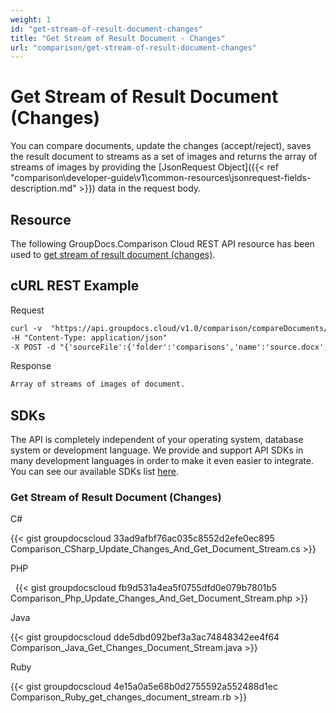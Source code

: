 ```yaml
---
weight: 1
id: "get-stream-of-result-document-changes"
title: "Get Stream of Result Document - Changes"
url: "comparison/get-stream-of-result-document-changes"
---
```







# Get Stream of Result Document (Changes) #

You can compare documents,  update the changes (accept/reject), saves the result document to streams as a set of images and returns the array of streams of images by providing the [JsonRequest Object]({{< ref "comparison\developer-guide\v1\common-resources\jsonrequest-fields-description.md" >}}) data in the request body.

## Resource ##

The following GroupDocs.Comparison Cloud REST API resource has been used to [get stream of result document (changes)](https://apireference.groupdocs.cloud/comparison/#!/Changes/PutChangesDocumentStream).

## cURL REST Example ##





 Request

```html 
curl -v  "https://api.groupdocs.cloud/v1.0/comparison/compareDocuments/changes/stream?appsid#XXXX&#x26;signature#XXX-XX"  
-H "Content-Type: application/json" 
-X POST -d "{'sourceFile':{'folder':'comparisons','name':'source.docx','password':''},'targetFiles':[{'folder':'comparisons','name':'target.docx','password':''}],'settings':'generateSummaryPage':true,'showDeletedContent':true,'styleChangeDetection':true,'insertedItemsStyle':{'color':'Blue','beginSeparatorString':'','endSeparatorString':'','bold':false,'italic':false,'strikeThrough':false},'deletedItemsStyle':{'color':'Red','beginSeparatorString':'','endSeparatorString':'','bold':false,'italic':false,'strikeThrough':false},'styleChangedItemsStyle':{'color':'Green','beginSeparatorString':'','endSeparatorString':'','bold':false,'italic':false,'strikeThrough':false},'wordsSeparatorChars':[],'detailLevel':'Low','useFramesForDelInsElements':false,'calculateComponentCoordinates':false,'markDeletedInsertedContentDeep':false},'changes':[{'id':0,'action':'Accept'},{'id':1,'action':'Reject'}]}"
 ```




 Response

```html 
Array of streams of images of document.
 ```






## SDKs ##

The API is completely independent of your operating system, database system or development language. We provide and support API SDKs in many development languages in order to make it even easier to integrate. You can see our available SDKs list [here](https://github.com/groupdocs-comparison-cloud).

### Get Stream of Result Document (Changes) ###





 C#




{{< gist groupdocscloud 33ad9afbf76ac035c8552d2efe0ec895 Comparison_CSharp_Update_Changes_And_Get_Document_Stream.cs  >}}







 PHP



  
{{< gist groupdocscloud fb9d531a4ea5f0755dfd0e079b7801b5 Comparison_Php_Update_Changes_And_Get_Document_Stream.php >}}







 Java




{{< gist groupdocscloud dde5dbd092bef3a3ac74848342ee4f64 Comparison_Java_Get_Changes_Document_Stream.java >}}







 Ruby




{{< gist groupdocscloud 4e15a0a5e68b0d2755592a552488d1ec Comparison_Ruby_get_changes_document_stream.rb >}}






